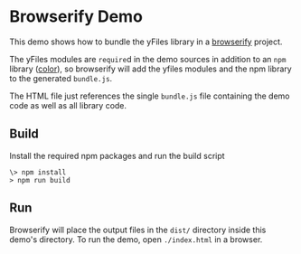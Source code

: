 <!--
 //////////////////////////////////////////////////////////////////////////////
 // @license
 // This file is part of yFiles for HTML 2.5.0.3.
 // Use is subject to license terms.
 //
 // Copyright (c) 2000-2023 by yWorks GmbH, Vor dem Kreuzberg 28,
 // 72070 Tuebingen, Germany. All rights reserved.
 //
 //////////////////////////////////////////////////////////////////////////////
-->
# Browserify Demo

This demo shows how to bundle the yFiles library in a [browserify](http://browserify.org/) project.

The yFiles modules are `require`d in the demo sources in addition to an `npm` library ([color](https://www.npmjs.com/package/color)), so browserify will add the yfiles modules and the npm library to the generated `bundle.js`.

The HTML file just references the single `bundle.js` file containing the demo code as well as all library code.

## Build

Install the required npm packages and run the build script

```
\> npm install
> npm run build

```

## Run

Browserify will place the output files in the `dist/` directory inside this demo's directory. To run the demo, open `./index.html` in a browser.
